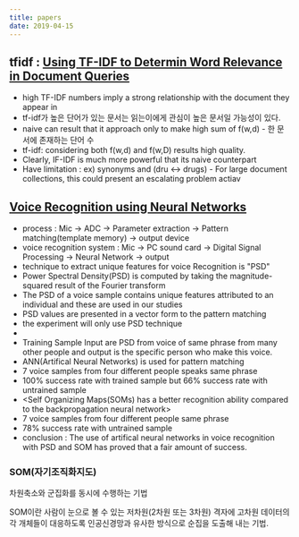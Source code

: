 ```yaml
---
title: papers
date: 2019-04-15
---
```


## tfidf : [Using TF-IDF to Determin Word Relevance in Document Queries](http://citeseerx.ist.psu.edu/viewdoc/download?doi=10.1.1.121.1424&rep=rep1&type=pdf)

- high TF-IDF numbers imply a strong relationship with the document they appear in
- tf-idf가 높은 단어가 있는 문서는 읽는이에게 관심이 높은 문서일 가능성이 있다.
- naive can result that it approach only to make high sum of f(w,d) - 한 문서에 존재하는 단어 수
- tf-idf: considering both f(w,d) and f(w,D) results high quality.
- Clearly, IF-IDF is much more powerful that its naive counterpart
- Have limitation : ex) synonyms and (dru <-> drugs) - For large document collections, this could present an escalating problem
actiav

## [Voice Recognition using Neural Networks](https://drive.google.com/drive/search?q=viewcontent)

- process : Mic -> ADC -> Parameter extraction -> Pattern matching(template memory) -> output device
- voice recognition system : Mic -> PC sound card -> Digital Signal Processing -> Neural Network -> output
- technique to extract unique features for voice Recognition is "PSD"
- Power Spectral Density(PSD) is computed by taking the magnitude-squared result of the Fourier transform
- The PSD of a voice sample contains unique features attributed to an individual and these are used in our studies
- PSD values are presented in a vector form to the pattern matching
- the experiment will only use PSD technique
- <Pattern Matching Using Neural Networks>
- Training Sample Input are PSD from voice of same phrase from many other people and output is the specific person who make this voice.
- ANN(Artifical Neural Networks) is used  for pattern matching
- 7 voice samples from four different people speaks same phrase
- 100% success rate with trained sample but 66% success rate with untrained sample
- <Self Organizing Maps(SOMs) has a better recognition ability compared to the backpropagation neural network>
- 7 voice samples from four different people same phrase
- 78% success rate with untrained sample
- conclusion : The use of artifical neural networks in voice recognition with PSD and SOM has proved that a fair amount of success.

### SOM(자기조직화지도)

차원축소와 군집화를 동시에 수행하는 기법

SOM이란 사람이 눈으로 볼 수 있는 저차원(2차원 또는 3차원) 격자에 고차원 데이터의 각 개체들이 대응하도록 인공신경망과 유사한 방식으로 순집을 도출해 내는 기법.


##
